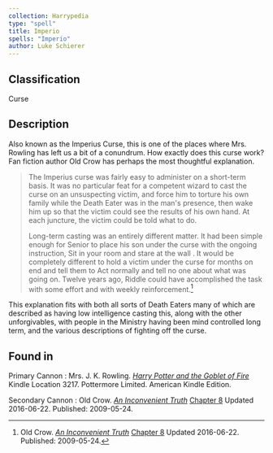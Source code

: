 ```yaml
---
collection: Harrypedia
type: "spell"
title: Imperio
spells: "Imperio"
author: Luke Schierer
---
```


## Classification

Curse

## Description

Also known as the Imperius Curse, this is one of the places where Mrs. Rowling
has left us a bit of a conundrum.  How exactly does this curse work?  Fan
fiction author Old Crow has perhaps the most thoughtful explanation.

> The Imperius curse was fairly easy to administer on a short-term basis. It
> was no particular feat for a competent wizard to cast the curse on an
> unsuspecting victim, and force him to torture his own family while the Death
> Eater was in the man's presence, then wake him up so that the victim could see
> the results of his own hand. At each juncture, the victim could be told what
> to do.
> 
> Long-term casting was an entirely different matter. It had been simple
> enough for Senior to place his son under the curse with the ongoing
> instruction,  Sit in your room and stare at the wall . It would be completely
> different to hold a victim under the curse for months on end and tell them to
> Act normally and tell no one about what was going on. Twelve years ago, Riddle
> could have accomplished the task with some effort and with weekly
> reinforcement.[^220924-1]

This explanation fits with both all sorts of Death Eaters many of which are
described as having low intelligence casting this, along with the other
unforgivables, with people in the Ministry having been mind controlled long
term, and the various descriptions of fighting off the curse. 

## Found in

Primary Cannon
:   Mrs. J. K. Rowling. 
    _[Harry Potter and the Goblet of Fire](https://www.librarything.com/work/113/book/203684953)_
    Kindle Location 3217. Pottermore Limited. American Kindle Edition. 

Secondary Cannon
:   Old Crow.
    _[An Inconvenient Truth](https://www.fanfiction.net/s/5084287)_
    [Chapter 8](https://www.fanfiction.net/s/5084287/8/An-Inconvenient-Truth)
    Updated 2016-06-22. Published: 2009-05-24. 

[^220924-1]: Old Crow.
    _[An Inconvenient Truth](https://www.fanfiction.net/s/5084287)_
    [Chapter 8](https://www.fanfiction.net/s/5084287/8/An-Inconvenient-Truth)
    Updated 2016-06-22. Published: 2009-05-24. 

